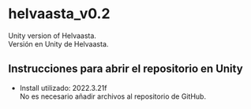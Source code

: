 # helvaasta_v0.2
Unity version of Helvaasta.  
Versión en Unity de Helvaasta.

## Instrucciones para abrir el repositorio en Unity
- Install utilizado: 2022.3.21f  
No es necesario añadir archivos al repositorio de GitHub. 
